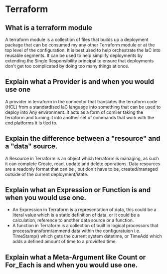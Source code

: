 # Terraform   
## What is a terraform module  
A terraform module is a collection of files that builds up a deployment package that can be consumed my any other Terraform module or at the top level of the configuration. It is best used to help orchestrate the IaC into reusable segments. It can be used to help simplify deployments by extending the Single Responsibility principal to ensure that deployments don't get too complicated by doing too many things at once.  
## Explain what a Provider is and when you would use one  
A provider in terraform in the connector that translates the terraform code (HCL) from a standardised IaC language into something that can be used to deploy into Any environment. It acts as a form of comiler taking the terraform and turning it into another set of commands that work with the end platforms it is tied to.  
## Explain the difference between a "resource" and a "data" source.
A Resource in Terraform is an object which terraform is managing, as such it can complete Create, read, update and delete oporations. Data resources are a readonly format that can be , but don't have to be, created/managed outside of the current deployment/state.  
## Explain what an Expression or Function is and when you would use one.  
- An Expression in Terraform is a representation of data, this could be a literal value which is a static definition of data, or it could be a calculation, reference to another data source or a function.
- A function in Terraform is a collection of built in logical processors that process/transform/ammend data within the configuratuion i.e. TimeStamp() which gets the current system datetime, or TimeAdd which adds a defined amount of time to a providfed time.  
##  Explain what a Meta-Argument like Count or For_Each is and when you would use one.  
